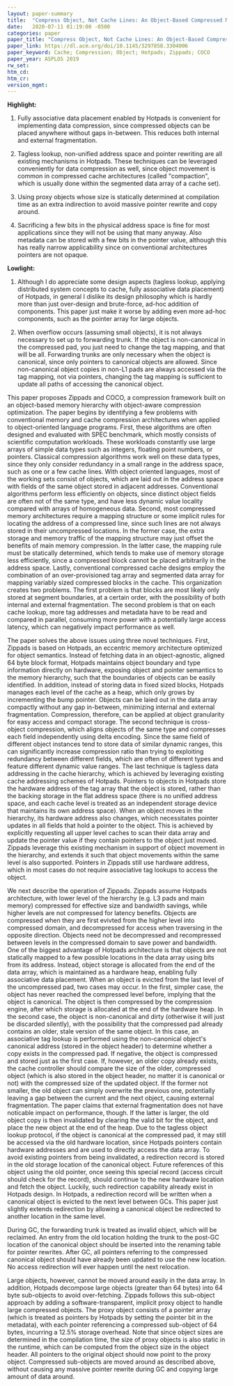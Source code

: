 ```yaml
---
layout: paper-summary
title:  "Compress Object, Not Cache Lines: An Object-Based Compressed Memory Hierarchy"
date:   2020-07-11 01:19:00 -0500
categories: paper
paper_title: "Compress Object, Not Cache Lines: An Object-Based Compressed Memory Hierarchy"
paper_link: https://dl.acm.org/doi/10.1145/3297858.3304006
paper_keyword: Cache; Compression; Object; Hotpads; Zippads; COCO
paper_year: ASPLOS 2019
rw_set:
htm_cd:
htm_cr:
version_mgmt:
---
```


**Highlight:**

1. Fully associative data placement enabled by Hotpads is convenient for implementing data compression, since compressed
   objects can be placed anywhere without gaps in-between. This reduces both internal and external fragmentation.

2. Tagless lookup, non-unified address space and pointer rewriting are all existing mechanisms in Hotpads. These techniques
   can be leveraged conveniently for data compression as well, since object movement is common in compressed cache 
   architectures (called "compaction", which is usually done within the segmented data array of a cache set). 

3. Using proxy objects whose size is statically determined at compilation time as an extra indirection to avoid massive
   pointer rewrite and copy around.

4. Sacrificing a few bits in the physical address space is fine for most applications since they will not be using
   that many anyway. 
   Also metadata can be stored with a few bits in the pointer value, although this has really narrow applicability 
   since on conventional architectures pointers are not opaque.

**Lowlight:**

1. Although I do appreciate some design aspects (tagless lookup, applying distributed system concepts to cache, fully
   associative data placement) of Hotpads, in general I dislike its design philosophy which is hardly more
   than just over-design and brute-force, ad-hoc addition of components. This paper just make it worse by adding even 
   more ad-hoc components, such as the pointer array for large objects.

2. When overflow occurs (assuming small objects), it is not always necessary to set up to forwarding trunk. If the 
   object is non-canonical in the compressed pad, you just need to change the tag mapping, and that will be all.
   Forwarding trunks are only necessary when the object is canonical, since only pointers to canonical objects are 
   allowed. Since non-canonical object copies in non-L1 pads are always accessed via the tag mapping, not via pointers,
   changing the tag mapping is sufficient to update all paths of accessing the canonical object.

This paper proposes Zippads and COCO, a compression framework built on an object-based memory hierarchy with object-aware 
compression optimization. The paper begins by identifying a few problems with conventional memory and cache compression 
architectures when applied to object-oriented language programs.
First, these algorithms are often designed and evaluated with SPEC benchmark, which mostly consists of scientific computation 
workloads. These workloads constantly use large arrays of simple data types such as integers, floating point numbers, or 
pointers. Classical compression algorithms work well on these data types, since they only consider redundancy in a small
range in the address space, such as one or a few cache lines. With object oriented languages, most of the working sets
consist of objects, which are laid out in the address space with fields of the same object stored in adjacent addresses. 
Conventional algorithms perform less efficiently on objects, since distinct object fields are often not of the same type, 
and have less dynamic value locality compared with arrays of homogeneous data.
Second, most compressed memory architectures require a mapping structure or some implicit rules for locating the address
of a compressed line, since such lines are not always stored in their uncompressed locations. In the former case, the 
extra storage and memory traffic of the mapping structure may just offset the benefits of main memory compression.
In the latter case, the mapping rule must be statically determined, which tends to make use of memory storage less
efficiently, since a compressed block cannot be placed arbitrarily in the address space.
Lastly, conventional compressed cache designs employ the combination of an over-provisioned tag array and segmented data
array for mapping variably sized compressed blocks in the cache. This organization creates two problems. The first
problem is that blocks are most likely only stored at segment boundaries, at a certain order, with the possibility of 
both internal and external fragmentation. The second problem is that on each cache lookup, more tag addresses and metadata 
have to be read and compared in parallel, consuming more power with a potentially large access latency, which can negatively
impact performance as well.

The paper solves the above issues using three novel techniques. First, Zippads is based on Hotpads, an eccentric 
memory architecture optimized for object semantics. Instead of fetching data in an object-agnostic, aligned 64 byte block format,
Hotpads maintains object boundary and type information directly on hardware, exposing object and pointer semantics
to the memory hierarchy, such that the boundaries of objects can be easily identified. In addition, instead of storing
data in fixed sized blocks, Hotpads manages each level of the cache as a heap, which only grows by incrementing the bump
pointer. Objects can be laied out in the data array compactly without any gap in-between, minimizing internal and external
fragmentation. Compression, therefore, can be applied at object granularity for easy access and compact storage.
The second technique is cross-object compression, which aligns objects of the same type and compresses each field 
independently using delta encoding. Since the same field of different object instances tend to store data of similar
dynamic ranges, this can significantly increase compression ratio than trying to exploiting redundancy between different
fields, which are often of different types and feature different dynamic value ranges. 
The last technique is tagless data addressing in the cache hierarchy, which is achieved by leveraging existing cache 
addressing schemes of Hotpads. Pointers to objects in Hotpads store the hardware address of the tag array that the object
is stored, rather than the backing storage in the flat address space (there is no unified address space, and each cache
level is treated as an independent storage device that maintains its own address space). 
When an object moves in the hierarchy, its hardware address also changes, which necessitates pointer updates in all fields
that hold a pointer to the object. This is achieved by explicitly requesting all upper level caches to scan their data
array and update the pointer value if they contain pointers to the object just moved. Zippads leverage this existing 
mechanism in support of object movement in the hierarchy, and extends it such that object movements within the same 
level is also supported. Pointers in Zippads still use hardware address, which in most cases do not require associative
tag lookups to access the object.

We next describe the operation of Zippads. Zippads assume Hotpads architecture, with lower level of the hierarchy (e.g. 
L3 pads and main memory) compressed for effective size and bandwidth savings, while higher levels are not compressed for 
latency benefits. 
Objects are compressed when they are first evivted from the higher level into compressed domain, and decompressed for 
access when traversing in the opposite direction.
Objects need not be decompressed and recompressed between levels in the compressed domain to save power and bandwidth.
One of the biggest advantage of Hotpads architecture is that objects are not statically mapped to a few possible locations 
in the data array using bits from its address. Instead, object storage is allocated from the end of the data array, which
is maintained as a hardware heap, enabling fully associative data placement. 
When an object is evicted from the last level of the uncompressed pad, two cases may occur. In the first, simpler case,
the object has never reached the compressed level before, implying that the object is canonical. The object is then
compressed by the compression engine, after which storage is allocated at the end of the hardware heap.
In the second case, the object is non-canonical and dirty (otherwise it will just be discarded silently), with the 
possibility that the compressed pad already contains an older, stale version of the same object. In this case, an
associative tag lookup is performed using the non-canonical object's canonical address (stored in the object header)
to determine whether a copy exists in the compressed pad. If negative, the object is compressed and stored just as the
first case. If, however, an older copy already exists, the cache controller should compare the size of the older, compressed
object (which is also stored in the object header, no matter it is canonical or not) with the compressed size of the 
updated object. If the former not smaller, the old object can simply overwrite the previous one, potentially leaving
a gap between the current and the next object, causing external fragmentation. The paper claims that external fragmentation
does not have noticable impact on performance, though. If the latter is larger, the old object copy is then invalidated
by clearing the valid bit for the object, and place the new object at the end of the heap. 
Due to the tagless object lookup protocol, if the object is canonical at the compressed pad, it may still be accessed
via the old hardware location, since Hotpads pointers contain hardware addresses and are used to directly access the 
data array. To avoid existing pointers from being invalidated, a redirection record is stored in the old storage
location of the canonical object. Future references of this object using the old pointer, once seeing this special
record (access circuit should check for the record), should continue to the new hardware location and fetch the object.
Luckily, such redirection capability already exist in Hotpads design. In Hotpads, a redirection record will be written
when a canonical object is evicted to the next level between GCs. This paper just slightly extends redirection
by allowing a canonical object be redirected to another location in the same level.

During GC, the forwarding trunk is treated as invalid object, which will be reclaimed. An entry from the old location holding
the trunk to the post-GC location of the canonical object should be inserted into the renaming table for pointer rewrites.
After GC, all pointers referring to the compressed canonical object should have already been updated to use the new 
location. No access redirection will ever happen until the next relocation.

Large objects, however, cannot be moved around easily in the data array. In addition, Hotpads decompose large objects 
(greater than 64 bytes) into 64 byte sub-objects to avoid over-fetching. Zippads follows this sub-object approach by adding
a software-transparent, implicit proxy object to handle large compressed objects. The proxy object consists of a 
pointer array (which is treated as pointers by Hotpads by setting the pointer bit in the metadata), with each pointer
referencing a compressed sub-object of 64 bytes, incurring a 12.5% storage overhead. Note that since object sizes are 
determined in the compilation time, the size of proxy objects is also static in the runtime, which can be computed from 
the object size in the object header. 
All pointers to the original object should now point to the proxy object. Compressed sub-objects are moved around as 
described above, without causing any massive pointer rewrite during GC and copying large amount of data around. 
